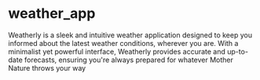 # weather_app
Weatherly is a sleek and intuitive weather application designed to keep you informed about the latest weather conditions, wherever you are. With a minimalist yet powerful interface, Weatherly provides accurate and up-to-date forecasts, ensuring you're always prepared for whatever Mother Nature throws your way
